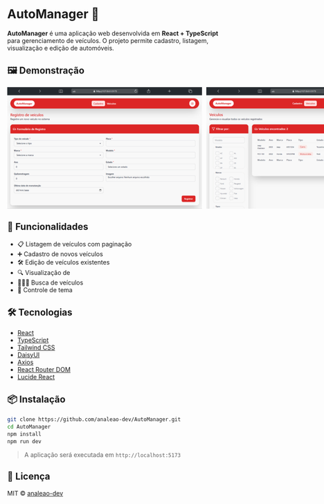# AutoManager 🚗

**AutoManager** é uma aplicação web desenvolvida em **React + TypeScript** para gerenciamento de veículos. O projeto permite cadastro, listagem, visualização e edição de automóveis.

## 🖼️ Demonstração

<div style="display: flex; gap: 10px;">
  <img src="./public/tela-1.png" alt="Exemplo imagem" width="450">
  <img src="./public/tela-2.png" alt="Exemplo imagem" width="450">
</div>

## 🚀 Funcionalidades

- 📋 Listagem de veículos com paginação
- ➕ Cadastro de novos veículos
- 🛠️ Edição de veículos existentes
- 🔍 Visualização de
- 🕵🏻‍♀️ Busca de veículos
- 🎨 Controle de tema

## 🛠️ Tecnologias

- [React](https://reactjs.org/)
- [TypeScript](https://www.typescriptlang.org/)
- [Tailwind CSS](https://tailwindcss.com/)
- [DaisyUI](https://daisyui.com/)
- [Axios](https://axios-http.com/)
- [React Router DOM](https://reactrouter.com/)
- [Lucide React](https://lucide.dev/)

## 📦 Instalação

```bash
git clone https://github.com/analeao-dev/AutoManager.git
cd AutoManager
npm install
npm run dev
```

> A aplicação será executada em `http://localhost:5173`

## 📄 Licença

MIT © [analeao-dev](https://github.com/analeao-dev)
